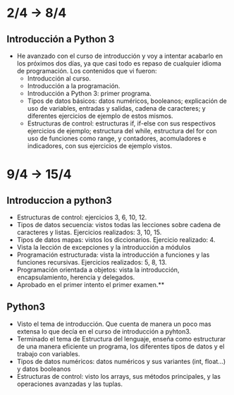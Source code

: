 
# 2/4 -> 8/4
## Introducción a Python 3
- He avanzado con el curso de introducción y voy a intentar acabarlo en los próximos dos días, ya que casi todo es repaso de cualquier idioma de programación. Los contenidos que vi fueron:
    - Introducción al curso.
    - Introducción a la programación.
    - Introducción a Python 3: primer programa.
    - Tipos de datos básicos: datos numéricos, booleanos; explicación de uso de variables, entradas y salidas, cadena de caracteres; y diferentes ejercicios de ejemplo de estos mismos.
    - Estructuras de control: estructuras if, if-else con sus respectivos ejercicios de ejemplo; estructura del while, estructura del for con uso de funciones como range, y contadores, acomuladores e indicadores, con sus ejercicios de ejemplo vistos.

# 9/4 -> 15/4
## Introduccion a python3
  - Estructuras de control: ejercicios 3, 6, 10, 12.
  - Tipos de datos secuencia: vistos todas las lecciones sobre cadena de caracteres y listas. Ejercicios realizados: 3, 10, 15.
  - Tipos de datos mapas: vistos los diccionarios. Ejercicio realizado: 4.
  - Vista la lección de excepciones y la introducción a módulos
  - Programación estructurada: vista la introducción a funciones y las funciones recursivas. Ejercicios realizados: 5, 8, 13.
  - Programación orientada a objetos: vista la introducción, encapsulamiento, herencia y delegados.
  - Aprobado en el primer intento el primer examen.**
## Python3
  - Visto el tema de introducción. Que cuenta de manera un poco mas extensa lo que decía en el curso de introducción a pyhton3.
  - Terminado el tema de Estructura del lenguaje, enseña como estructurar de una manera eficiente un programa, los diferentes tipos de datos y el trabajo con variables.
  - Tipos de datos numéricos: datos numéricos y sus variantes (int, float...) y datos booleanos
  - Estructuras de control: visto los arrays, sus métodos principales, y las operaciones avanzadas y las tuplas.
